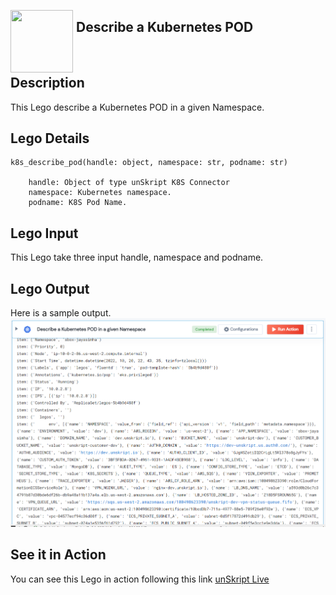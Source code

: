 [<img align="left" src="https://unskript.com/assets/favicon.png" width="100" height="100" style="padding-right: 5px">](https://unskript.com/assets/favicon.png) 
<h2>Describe a Kubernetes POD</h2>

<br>

## Description
This Lego describe a Kubernetes POD in a given Namespace.


## Lego Details

    k8s_describe_pod(handle: object, namespace: str, podname: str)

        handle: Object of type unSkript K8S Connector
        namespace: Kubernetes namespace.
        podname: K8S Pod Name.

## Lego Input
This Lego take three input handle, namespace and podname.

## Lego Output
Here is a sample output.
<img src="./1.png">

## See it in Action

You can see this Lego in action following this link [unSkript Live](https://us.app.unskript.io)